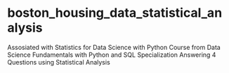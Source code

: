 # boston_housing_data_statistical_analysis
Assosiated with Statistics for Data Science with Python Course from Data Science Fundamentals with Python and SQL Specialization
Answering 4 Questions using Statistical Analysis

